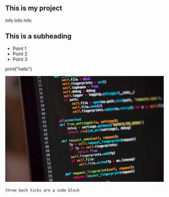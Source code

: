 ## This is my project
Info Info Info

## This is a subheading

- Point 1
- Point 2
- Point 3

print("hello")

![Picture](Coding.webp)

  ```three back ticks are a code block```

